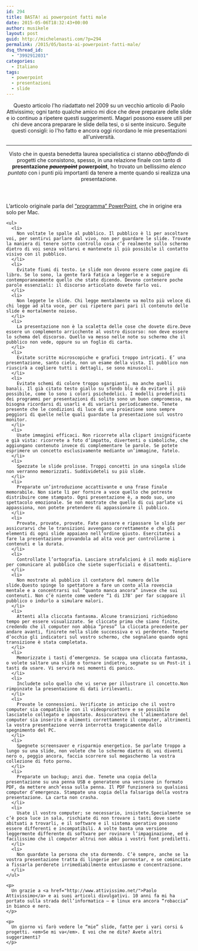 ```yaml
---
id: 294
title: BASTA! ai powerpoint fatti male
date: 2015-05-06T18:32:43+00:00
author: musikele
layout: post
guid: http://michelenasti.com/?p=294
permalink: /2015/05/basta-ai-powerpoint-fatti-male/
dsq_thread_id:
  - "3992912031"
categories:
  - Italiano
tags:
  - powerpoint
  - presentazioni
  - slide
---
```

<header class="entry-header"> 

<p class="entry-title">
  Questo articolo l'ho riadattato nel 2009 su un vecchio articolo di Paolo Attivissimo; ogni tanto qualche amico mi dice che deve preparare delle slide e io continuo a ripetere questi suggerimenti. Magari possono essere utili per chi deve ancora preparare le slide della tesi, o si sente insicuro. Seguite questi consigli: io l'ho fatto e ancora oggi ricordano le mie presentazioni all'università.
</p>

* * *

<p class="entry-title">
  <p class="entry-title">
    Visto che in questa benedetta laurea specialistica ci stanno <em>abboffando </em>di progetti che consistono, spesso, in una relazione finale con tanto di <strong>presentazione <del><em>pauerpoint</em></del></strong> <strong>powerpoint</strong>, ho trovato un bellissimo <em>elenco puntato</em> con i punti più importanti da tenere a mente quando si realizza una presentazione.
  </p></header> 
  
  <div class="entry-content">
    <p>
      L’articolo originale parla del <a href="http://attivissimo.blogspot.com/2009/08/25-anni-di-powerpoint.html">“programma” PowerPoint</a>, che in origine era solo per Mac.
    </p>
    
    <ul>
      <li>
        Non voltate le spalle al pubblico. Il pubblico è lì per ascoltare voi, per sentirvi parlare dal vivo, non per guardare le slide. Trovate la maniera di tenere sotto controllo cosa c’è realmente sullo schermo dietro di voi senza voltarvi e mantenete il più possibile il contatto visivo con il pubblico.
      </li>
      <li>
        Evitate fiumi di testo. Le slide non devono essere come pagine di libro. Se lo sono, la gente farà fatica a leggerle e a seguire contemporaneamente quello che state dicendo. Devono contenere poche parole essenziali: il discorso articolato dovete farlo voi.
      </li>
      <li>
        Non leggete le slide. Chi legge mentalmente va molto più veloce di chi legge ad alta voce, per cui ripetere pari pari il contenuto delle slide è mortalmente noioso.
      </li>
      <li>
        La presentazione non è la scaletta delle cose che dovete dire.Deve essere un complemento arricchente al vostro discorso: non deve essere lo schema del discorso. Quello va messo nelle note su schermo che il pubblico non vede, oppure su un foglio di carta.
      </li>
      <li>
        Evitate scritte microscopiche e grafici troppo intricati. E’ una presentazione, santo cielo, non un esame della vista. Il pubblico non riuscirà a cogliere tutti i dettagli, se sono minuscoli.
      </li>
      <li>
        Evitate schemi di colore troppo sgargianti, ma anche quelli banali. Il già citato testo giallo su sfondo blu è da evitare il più possibile, come lo sono i colori psichedelici. I modelli predefiniti dei programmi per presentazioni di solito sono un buon compromesso, ma bisogna ricordarsi di usarli e di variarli periodicamente. Tenete presente che le condizioni di luce di una proiezione sono sempre peggiori di quelle nelle quali guardate la presentazione sul vostro monitor.
      </li>
      <li>
        Usate immagini efficaci. Non ricorrete alla clipart insignificante e già vista: ricorrete a foto d’impatto, divertenti o simboliche, che aggiungano contenuto invece di complementare le parole. Se potete esprimere un concetto esclusivamente mediante un’immagine, fatelo.
      </li>
      <li>
        Spezzate le slide prolisse. Troppi concetti in una singola slide non verranno memorizzati. Suddivideteli su più slide.
      </li>
      <li>
        Preparate un’introduzione accattivante e una frase finale memorabile. Non siete lì per fornire a voce quello che potreste distribuire come stampato. Ogni presentazione è, a modo suo, uno spettacolo emozionale. Se non mostrate che quello di cui parlate vi appassiona, non potete pretendere di appassionare il pubblico.
      </li>
      <li>
        Provate, provate, provate. Fate passare e ripassare le slide per assicurarvi che le transizioni avvengano correttamente e che gli elementi di ogni slide appaiano nell’ordine giusto. Esercitatevi a fare la presentazione provandola ad alta voce per controllarne i contenuti e la durata.
      </li>
      <li>
        Controllate l’ortografia. Lasciare strafalcioni è il modo migliore per comunicare al pubblico che siete superficiali e disattenti.
      </li>
      <li>
        Non mostrate al pubblico il contatore del numero delle slide.Questo spinge lo spettatore a fare un conto alla rovescia mentale e a concentrarsi sul “quanto manca ancora” invece che sui contenuti. Non c’è niente come vedere “1 di 178″ per far scappare il pubblico o indurlo a simulare malori.
      </li>
      <li>
        Attenti alla cliccata fantasma. Alcune transizioni richiedono tempo per essere visualizzate. Se cliccate prima che siano finite, credendo che il computer non abbia “preso” la cliccata precedente per andare avanti, finirete nella slide successiva e vi perderete. Tenete d’occhio gli indicatori sul vostro schermo, che segnalano quando ogni transizione è stata completata.
      </li>
      <li>
        Memorizzate i tasti d’emergenza. Se scappa una cliccata fantasma, o volete saltare una slide o tornare indietro, segnate su un Post-it i tasti da usare. Vi servirà nei momenti di panico.
      </li>
      <li>
        Includete solo quello che vi serve per illustrare il concetto.Non rimpinzate la presentazione di dati irrilevanti.
      </li>
      <li>
        Provate le connessioni. Verificate in anticipo che il vostro computer sia compatibile con il videoproiettore e se possibile lasciatelo collegato e impostato. Assicuratevi che l’alimentatore del computer sia inserito e alimenti correttamente il computer, altrimenti la vostra presentazione verrà interrotta tragicamente dallo spegnimento del PC.
      </li>
      <li>
        Spegnete screensaver e risparmio energetico. Se parlate troppo a lungo su una slide, non volete che lo schermo dietro di voi diventi nero o, peggio ancora, faccia scorrere sul megaschermo la vostra collezione di foto porno.
      </li>
      <li>
        Preparate un backup; anzi due. Tenete una copia della presentazione su una penna USB e generatene una versione in formato PDF, da mettere anch’essa sulla penna. Il PDF funzionerà su qualsiasi computer d’emergenza. Stampate una copia della falsariga della vostra presentazione. La carta non crasha.
      </li>
      <li>
        Usate il vostro computer; se necessario, insistete.Specialmente se c’è poca luce in sala, rischiate di non trovare i tasti dove siete abituati a trovarli, e il software e il sistema operativo possono essere differenti e incompatibili. A volte basta una versione leggermente differente di software per rovinare l’impaginazione, ed è facilissimo che il computer altrui non abbia i vostri font prediletti.
      </li>
      <li>
        Non guardate la persona che sta dormendo. C’è sempre, anche se la vostra presentazione tratta di lingerie per pornostar, e se cominciate a fissarla perderete irrimediabilmente entusiasmo e concentrazione.
      </li>
    </ul>
    
    <p>
      Un grazie a <a href="http://www.attivissimo.net/">Paolo Attivissimo</a> e ai suoi articoli divulgativi. 10 anni fa mi ha portato sulla strada dell’informatica – e linux era ancora “robaccia” in bianco e nero.
    </p>
    
    <p>
      Un giorno vi farò vedere le “mie” slide, fatte per i vari corsi & progetti. <em>Se mi va</em>. E voi che ne dite? Avete altri suggerimenti?
    </p>
  </div>